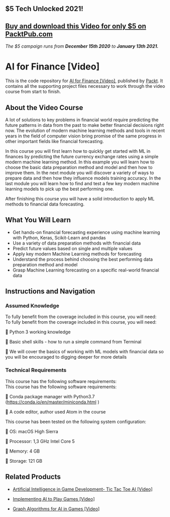 ## $5 Tech Unlocked 2021!
[Buy and download this Video for only $5 on PacktPub.com](https://www.packtpub.com/product/ai-for-finance-video/9781789803778)
-----
*The $5 campaign         runs from __December 15th 2020__ to __January 13th 2021.__*

# AI for Finance [Video]
This is the code repository for [AI for Finance [Video]](https://www.packtpub.com/application-development/ai-finance-video?utm_source=github&utm_medium=repository&utm_campaign=9781789803778), published by [Packt](https://www.packtpub.com/?utm_source=github). It contains all the supporting project files necessary to work through the video course from start to finish.
## About the Video Course
A lot of solutions to key problems in financial world require predicting the future patterns in data from the past to make better financial decisions right now. The evolution of modern machine learning methods and tools in recent years in the field of computer vision  bring promise of the same progress in other important fields like financial forecasting.

In this course you will first learn how to quickly get started with ML in finances by predicting the future currency exchange rates using a simple modern machine learning method. In this example you will learn how to choose the basic data preparation method and model and then how to improve them. In the next module you will discover a variety of ways to prepare data and then how they influence models training accuracy. In the last module you will learn how to find and test a few key modern machine learning models to pick up the best performing one.

After finishing this course you will have a solid introduction to apply ML methods to financial data forecasting.


<H2>What You Will Learn</H2>
<DIV class=book-info-will-learn-text>
<UL>
<LI>Get hands-on financial forecasting experience using machine learning with Python, Keras, Scikit-Learn and pandas 
<LI>Use a variety of data preparation methods with financial data 
<LI>Predict future values based on single and multiple values 
<LI>Apply key modern Machine Learning methods for forecasting 
<LI>Understand the process behind choosing the best performing data preparation method and model 
<LI>Grasp Machine Learning forecasting on a specific real-world financial data </LI></UL></DIV>

## Instructions and Navigation
### Assumed Knowledge
To fully benefit from the coverage included in this course, you will need:<br/>
To fully benefit from the coverage included in this course, you will need:

	Python 3 working knowledge

	Basic shell skills - how to run a simple command from Terminal

	We will cover the basics of working with ML models with financial data so you will be encouraged to digging deeper for more details

### Technical Requirements
This course has the following software requirements:<br/>
This course has the following software requirements:

	Conda package manager with Python3.7 (https://conda.io/en/master/miniconda.html )

	A code editor, author used Atom in the course

This course has been tested on the following system configuration:

	OS: macOS High Sierra

	Processor: 1,3 GHz Intel Core 5

	Memory: 4 GB

	Storage: 121 GB


## Related Products
* [Artificial Intelligence in Game Development- Tic Tac Toe AI [Video]](https://www.packtpub.com/application-development/artificial-intelligence-game-development-tic-tac-toe-ai-video?utm_source=github&utm_medium=repository&utm_campaign=9781838644772)

* [Implementing AI to Play Games [Video]](https://www.packtpub.com/application-development/implementing-ai-play-games-video?utm_source=github&utm_medium=repository&utm_campaign=9781788476539)

* [Graph Algorithms for AI in Games [Video]](https://www.packtpub.com/application-development/graph-algorithms-ai-games-video?utm_source=github&utm_medium=repository&utm_campaign=9781788472180)

